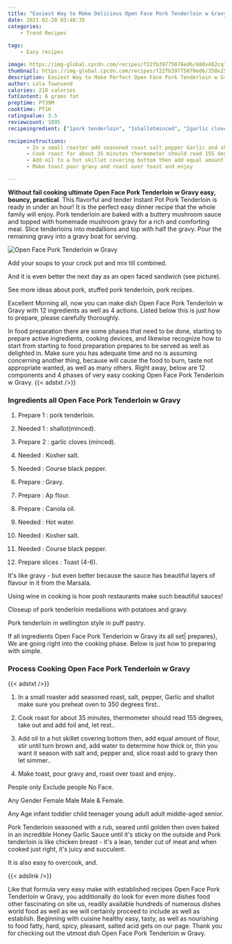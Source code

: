 ```yaml
---
title: "Easiest Way to Make Delicious Open Face Pork Tenderloin w Gravy"
date: 2021-02-20 03:48:35
categories:
    - Trend Recipes
    
tags:
    - Easy recipes

image: https://img-global.cpcdn.com/recipes/f22fb39775078ed6/680x482cq70/open-face-pork-tenderloin-w-gravy-recipe-main-photo.jpg
thumbnail: https://img-global.cpcdn.com/recipes/f22fb39775078ed6/350x250cq70/open-face-pork-tenderloin-w-gravy-recipe-main-photo.jpg
description: Easiest Way to Make Perfect Open Face Pork Tenderloin w Gravy with 12 ingredients and 4 stages of easy cooking.
author: Lola Townsend
calories: 218 calories
fatContent: 6 grams fat
preptime: PT39M
cooktime: PT1H
ratingvalue: 3.5
reviewcount: 1895
recipeingredient: ["1pork tenderloin", "1shallotminced", "2garlic cloves minced", "Kosher salt", "Course black pepper", "Gravy", "Ap flour", "Canola oil", "Hot water", "Kosher salt", "Course black pepper", "slicesToast 46"]

recipeinstructions: 
      - In a small roaster add seasoned roast salt pepper Garlic and shallot make sure you preheat oven to 350 degrees first 
      - Cook roast for about 35 minutes thermometer should read 155 degrees take out and add foil and let rest 
      - Add oil to a hot skillet covering bottom then add equal amount of flour stir until turn brown and add water to determine how thick or thin you want it season with salt and pepper and slice roast add to gravy then let simmer 
      - Make toast pour gravy and roast over toast and enjoy

---
```




**Without fail cooking ultimate Open Face Pork Tenderloin w Gravy easy, bouncy, practical**. This flavorful and tender Instant Pot Pork Tenderloin is ready in under an hour! It is the perfect easy dinner recipe that the whole family will enjoy. Pork tenderloin are baked with a buttery mushroom sauce and topped with homemade mushroom gravy for a rich and comforting meal. Slice tenderloins into medallions and top with half the gravy. Pour the remaining gravy into a gravy boat for serving.


![Open Face Pork Tenderloin w Gravy](https://img-global.cpcdn.com/recipes/f22fb39775078ed6/680x482cq70/open-face-pork-tenderloin-w-gravy-recipe-main-photo.jpg "Open Face Pork Tenderloin w Gravy")



Add your soups to your crock pot and mix till combined.

And it is even better the next day as an open faced sandwich (see picture).

See more ideas about pork, stuffed pork tenderloin, pork recipes.


Excellent Morning all, now you can make dish Open Face Pork Tenderloin w Gravy with 12 ingredients as well as 4 actions. Listed below this is just how to prepare, please carefully thoroughly.

In food preparation there are some phases that need to be done, starting to prepare active ingredients, cooking devices, and likewise recognize how to start from starting to food preparation prepares to be served as well as delighted in. Make sure you has adequate time and no is assuming concerning another thing, because will cause the food to burn, taste not appropriate wanted, as well as many others. Right away, below are 12 components and 4 phases of very easy cooking Open Face Pork Tenderloin w Gravy.
{{< adstxt />}}

### Ingredients all Open Face Pork Tenderloin w Gravy


1. Prepare 1 : pork tenderloin.

1. Needed 1 : shallot(minced).

1. Prepare 2 : garlic cloves (minced).

1. Needed  : Kosher salt.

1. Needed  : Course black pepper.

1. Prepare  : Gravy.

1. Prepare  : Ap flour.

1. Prepare  : Canola oil.

1. Needed  : Hot water.

1. Needed  : Kosher salt.

1. Needed  : Course black pepper.

1. Prepare slices : Toast (4-6).


It&#39;s like gravy - but even better because the sauce has beautiful layers of flavour in it from the Marsala.

Using wine in cooking is how posh restaurants make such beautiful sauces!

Closeup of pork tenderloin medallions with potatoes and gravy.

Pork tenderloin in wellington style in puff pastry.


If all ingredients Open Face Pork Tenderloin w Gravy its all set| prepares}, We are going right into the cooking phase. Below is just how to preparing with simple.

### Process Cooking Open Face Pork Tenderloin w Gravy

{{< adstxt />}}


1. In a small roaster add seasoned roast, salt, pepper, Garlic and shallot make sure you preheat oven to 350 degrees first..



1. Cook roast for about 35 minutes, thermometer should read 155 degrees, take out and add foil and, let rest..



1. Add oil to a hot skillet covering bottom then, add equal amount of flour, stir until turn brown and, add water to determine how thick or, thin you want it season with salt and, pepper and, slice roast add to gravy then let simmer..



1. Make toast, pour gravy and, roast over toast and enjoy..




People only Exclude people No Face.

Any Gender Female Male Male &amp; Female.

Any Age infant toddler child teenager young adult adult middle-aged senior.

Pork Tenderloin seasoned with a rub, seared until golden then oven baked in an incredible Honey Garlic Sauce until it&#39;s sticky on the outside and Pork tenderloin is like chicken breast - it&#39;s a lean, tender cut of meat and when cooked just right, it&#39;s juicy and succulent.

It is also easy to overcook, and.


{{< adslink />}}

Like that formula very easy make with established recipes Open Face Pork Tenderloin w Gravy, you additionally do look for even more dishes food other fascinating on site us, readily available hundreds of numerous dishes world food as well as we will certainly proceed to include as well as establish. Beginning with cuisine healthy easy, tasty, as well as nourishing to food fatty, hard, spicy, pleasant, salted acid gets on our page. Thank you for checking out the utmost dish Open Face Pork Tenderloin w Gravy.
